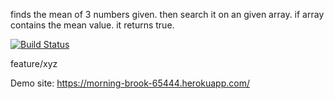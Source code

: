 finds the mean of 3 numbers given. then search it on an given array. if array contains the mean value. it returns true.

[![Build Status](https://travis-ci.com/Lihem/FirstWebApp.svg?branch=main)](https://travis-ci.com/Lihem/FirstWebApp)

feature/xyz

Demo site: https://morning-brook-65444.herokuapp.com/
